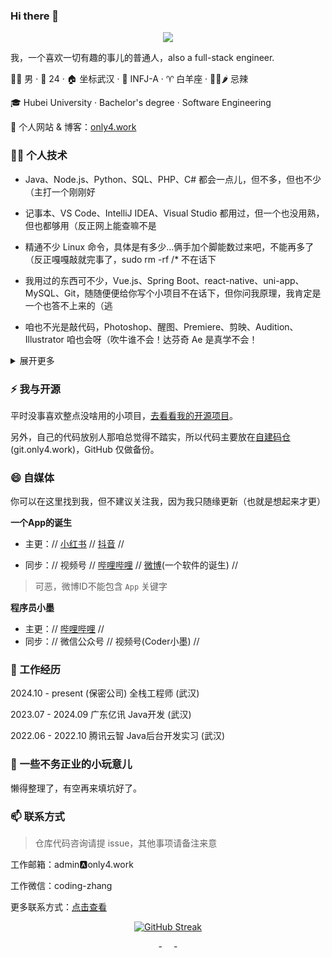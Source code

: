 ### Hi there 👋

<!-- Readme Typing SVG: http://readme-typing-svg.herokuapp.com/demo/ -->
<p align="center">
<img src="https://readme-typing-svg.herokuapp.com?font=JetBrains+Mono&color=%23000000&height=60&lines=console.log(%22Hello+World!%22);console.log(%22你好，世界！%22)">
<!-- ;console.log(%22欢迎你，我是程序员小墨%22);console.log(%22Hi, I'm Xiaomo.%22) -->
</p>

我，一个喜欢一切有趣的事儿的普通人，also a full-stack engineer.

👨‍💻 男 · 🎂 24 · 🏠 坐标武汉 · 🧐 INFJ-A · ♈ 白羊座 · <!--🚫-->🙅‍♂️🌶️ 忌辣

🎓 Hubei University · Bachelor's degree · Software Engineering

🌱 个人网站 & 博客：[only4.work](https://www.only4.work/)

<!--
👨‍💻 『织个网』App 开发中，初步计划 2024 - 2025 前后上线，欢迎关注
-->



### 🦸‍♂️ 个人技术

- Java、Node.js、Python、SQL、PHP、C# 都会一点儿，但不多，但也不少（主打一个刚刚好

- 记事本、VS Code、IntelliJ IDEA、Visual Studio 都用过，但一个也没用熟，但也都够用（反正网上能查嘛不是

- 精通不少 Linux 命令，具体是有多少...俩手加个脚能数过来吧，不能再多了（反正嘎嘎敲就完事了，sudo rm -rf /* 不在话下

- 我用过的东西可不少，Vue.js、Spring Boot、react-native、uni-app、MySQL、Git，随随便便给你写个小项目不在话下，但你问我原理，我肯定是一个也答不上来的（逃

- 咱也不光是敲代码，Photoshop、醒图、Premiere、剪映、Audition、Illustrator 咱也会呀（吹牛谁不会！达芬奇 Ae 是真学不会！

<details>
<summary>展开更多</summary>

<br />

- 是别人眼中乐于助人的大佬，是自我认知中的正常水平，是 HR 嗤之以鼻的双非本科

- 对做的事有极致的追求，要么不开始，要么不放弃（当然，给资本家打工除外

<br />

- 尊贵的百度网盘 SVIP，Office 三件套资深老用户（跑题了，不过我真不愿用 WPS

- 至今没想明白地球为什么不是圆的，微信为什么发原图还压画质，猪为什么能发出 20 多种哼叫，PNG 为什么要以 89 50 4E 47 开头

- 梦想还是要有的。想学移动开发，想搞人工智障，想写出有很多 Star 的开源项目，想自己开个公司做大做强，也想摆烂，想转行，想搞心理学，还想做免费不要钱的白日梦

<br />

- 要问我最后悔的事是什么？那就是把电脑更到 Windows 11，最爽的事是什么？那当然是用 Ubuntu 敲代码了（Win 11 真 ™ 难用！

- 啥？我能力不行？先看看你给多少！给拧螺丝的钱，你管他火箭是咋造的

- 00 后整顿职场？别误会！我可没针对职场，谁让我不爽我整谁（一不小心说了大实话

- 别杠，杠就是我对

</details>



### ⚡ 我与开源

平时没事喜欢整点没啥用的小项目，[去看看我的开源项目](https://www.only4.work/about/opensource.html)。

另外，自己的代码放别人那咱总觉得不踏实，所以代码主要放在[自建码仓](https://git.only4.work/)(git.only4.work)，GitHub 仅做备份。



### 😄 自媒体

你可以在这里找到我，但不建议关注我，因为我只随缘更新（也就是想起来才更）

**一个App的诞生**

- 主更：// [小红书](https://www.xiaohongshu.com/user/profile/6520554a000000002402f8c1) // [抖音](https://www.douyin.com/user/MS4wLjABAAAAuv7QvTVxAK_tQXVc2fxHZLA_N_QLWi-t7MjSNKa2NUK0YrvW6zIYXkenLjGeF8to) //

- 同步：// 视频号 // [哔哩哔哩](https://space.bilibili.com/3546568227556268) // [微博](https://weibo.com/u/7879705958)(一个软件的诞生) //

> 可恶，微博ID不能包含 `App` 关键字

**程序员小墨**

- 主更：// [哔哩哔哩](https://space.bilibili.com/457109942) //
- 同步：// 微信公众号 // 视频号(Coder小墨) //




### 🔭 工作经历

2024.10 - present  (保密公司) 全栈工程师 (武汉)

2023.07 - 2024.09  广东亿讯 Java开发 (武汉)

2022.06 - 2022.10  腾讯云智 Java后台开发实习 (武汉)



### 💬 一些不务正业的小玩意儿

懒得整理了，有空再来填坑好了。



### 📫 联系方式

> 仓库代码咨询请提 issue，其他事项请备注来意

工作邮箱：admin🅰only4.work

工作微信：coding-zhang

更多联系方式：[点击查看](https://www.only4.work/about/contact.html)

<div align="center">

[![GitHub Streak](http://github-readme-streak-stats.herokuapp.com?user=coder-xiaomo&theme=blueberry&date_format=%5BY.%5Dn.j)](https://git.io/streak-stats)

</div>

<p align="center">
  - <img src="https://github.com/coder-xiaomo.png" width="10"> -
</p>
